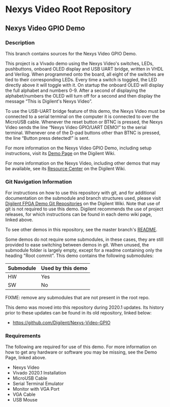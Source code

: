 # Nexys Video Root Repository

## Nexys Video GPIO Demo

### Description

This branch contains sources for the Nexys Video GPIO Demo.

This project is a Vivado demo using the Nexys Video's switches, LEDs, pushbuttons, onboard OLED display and USB UART bridge, written in VHDL and Verilog. When programmed onto the board, all eight of the switches are tied to their corresponding LEDs. Every time a switch is toggled, the LED directly above it will toggle with it. On startup the onboard OLED will display the full alphabet and numbers 0-9. After a second of displaying the alphabet/numbers the OLED will turn off for a second and then display the message “This is Digilent's Nexys Video”. 

To use the USB-UART bridge feature of this demo, the Nexys Video must be connected to a serial terminal on the computer it is connected to over the MicroUSB cable. Whenever the reset button or BTNC is pressed, the Nexys Video sends the line “Nexys Video GPIO/UART DEMO!” to the serial terminal. Whenever one of the D-pad buttons other than BTNC is pressed, the line “Button press detected!” is sent.

For more information on the Nexys Video GPIO Demo, including setup instructions, visit its [Demo Page](https://reference.digilentinc.com/reference/programmable-logic/nexys-video/demos/gpio) on the Digilent Wiki.

For more information on the Nexys Video, including other demos that may be available, see its [Resource Center](https://reference.digilentinc.com/reference/programmable-logic/nexys-video/start) on the Digilent Wiki.

### Git Navigation Information

For instructions on how to use this repository with git, and for additional documentation on the submodule and branch structures used, please visit [Digilent FPGA Demo Git Repositories](https://reference.digilentinc.com/reference/programmable-logic/documents/git) on the Digilent Wiki. Note that use of git is not required to use this demo. Digilent recommends the use of project releases, for which instructions can be found in each demo wiki page, linked above.

To see other demos in this repository, see the master branch's [README](https://github.com/Digilent/Nexys-Video).

Some demos do not require some submodules, in these cases, they are still provided to ease switching between demos in git. When unused, the submodule folder is largely empty, except for a readme containing only the heading "Root commit". This demo contains the following submodules:

| Submodule | Used by this demo |
|-----------|-------------------|
| HW        | Yes         |
| SW        | No         |

FIXME: remove any submodules that are not present in the root repo.

This demo was moved into this repository during 2020.1 updates. Its history prior to these updates can be found in its old repository, linked below:
* https://github.com/Digilent/Nexys-Video-GPIO

### Requirements

The following are required for use of this demo. For more information on how to get any hardware or software you may be missing, see the Demo Page, linked above.

* Nexys Video
* Vivado 2020.1 Installation
* MicroUSB Cable
* Serial Terminal Emulator
* Monitor with VGA Port
* VGA Cable
* USB Mouse